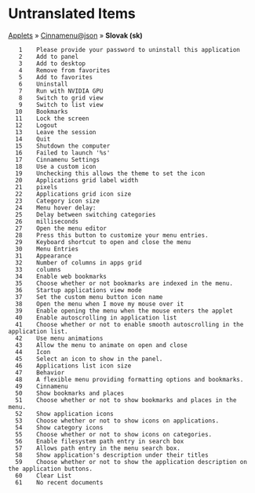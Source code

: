 # Untranslated Items
[Applets](../../../README.md) &#187; [Cinnamenu@json](../README.md) &#187; **Slovak (sk)**

       1	Please provide your password to uninstall this application
       2	Add to panel
       3	Add to desktop
       4	Remove from favorites
       5	Add to favorites
       6	Uninstall
       7	Run with NVIDIA GPU
       8	Switch to grid view
       9	Switch to list view
      10	Bookmarks
      11	Lock the screen
      12	Logout
      13	Leave the session
      14	Quit
      15	Shutdown the computer
      16	Failed to launch '%s'
      17	Cinnamenu Settings
      18	Use a custom icon
      19	Unchecking this allows the theme to set the icon
      20	Applications grid label width
      21	pixels
      22	Applications grid icon size
      23	Category icon size
      24	Menu hover delay:
      25	Delay between switching categories
      26	milliseconds
      27	Open the menu editor
      28	Press this button to customize your menu entries.
      29	Keyboard shortcut to open and close the menu
      30	Menu Entries
      31	Appearance
      32	Number of columns in apps grid
      33	columns
      34	Enable web bookmarks
      35	Choose whether or not bookmarks are indexed in the menu.
      36	Startup applications view mode
      37	Set the custom menu button icon name
      38	Open the menu when I move my mouse over it
      39	Enable opening the menu when the mouse enters the applet
      40	Enable autoscrolling in application list
      41	Choose whether or not to enable smooth autoscrolling in the application list.
      42	Use menu animations
      43	Allow the menu to animate on open and close
      44	Icon
      45	Select an icon to show in the panel.
      46	Applications list icon size
      47	Behavior
      48	A flexible menu providing formatting options and bookmarks.
      49	Cinnamenu
      50	Show bookmarks and places
      51	Choose whether or not to show bookmarks and places in the menu.
      52	Show application icons
      53	Choose whether or not to show icons on applications.
      54	Show category icons
      55	Choose whether or not to show icons on categories.
      56	Enable filesystem path entry in search box
      57	Allows path entry in the menu search box.
      58	Show application's description under their titles
      59	Choose whether or not to show the application description on the application buttons.
      60	Clear List
      61	No recent documents

